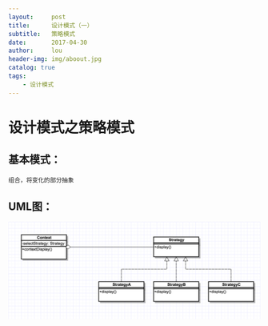 ```yaml
---
layout:     post
title:      设计模式（一）
subtitle:   策略模式
date:       2017-04-30
author:     lou
header-img: img/aboout.jpg
catalog: true
tags:
    - 设计模式
---
```


# 设计模式之策略模式

## 基本模式：
    组合，将变化的部分抽象

## UML图：
![ss](../img/strategy_uml.png)